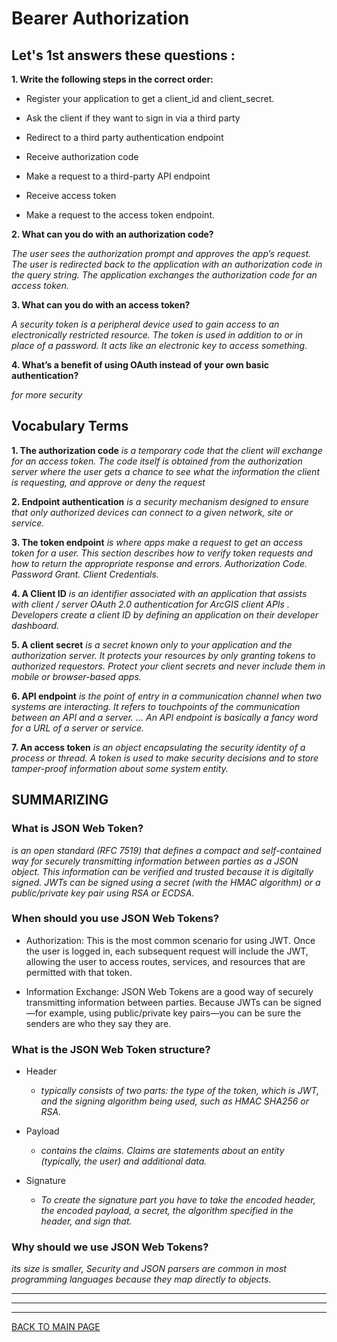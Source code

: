 # **Bearer Authorization**

## **Let's 1st answers these questions :**

**1. Write the following steps in the correct order:**

* Register your application to get a client_id and client_secret.

* Ask the client if they want to sign in via a third party

* Redirect to a third party authentication endpoint

* Receive authorization code

* Make a request to a third-party API endpoint

* Receive access token

* Make a request to the access token endpoint.

**2. What can you do with an authorization code?**

*The user sees the authorization prompt and approves the app’s request. The user is redirected back to the application with an authorization code in the query string. The application exchanges the authorization code for an access token.*

**3. What can you do with an access token?**

*A security token is a peripheral device used to gain access to an electronically restricted resource. The token is used in addition to or in place of a password. It acts like an electronic key to access something.*

**4. What’s a benefit of using OAuth instead of your own basic authentication?**

*for more security*


## **Vocabulary Terms**

**1. The authorization code**
*is a temporary code that the client will exchange for an access token. The code itself is obtained from the authorization server where the user gets a chance to see what the information the client is requesting, and approve or deny the request*

**2. Endpoint authentication** 
*is a security mechanism designed to ensure that only authorized devices can connect to a given network, site or service.*

**3. The token endpoint** 
*is where apps make a request to get an access token for a user. This section describes how to verify token requests and how to return the appropriate response and errors. Authorization Code. Password Grant. Client Credentials.*

**4. A Client ID** 
*is an identifier associated with an application that assists with client / server OAuth 2.0 authentication for ArcGIS client APIs . Developers create a client ID by defining an application on their developer dashboard.*

**5. A client secret** 
*is a secret known only to your application and the authorization server. It protects your resources by only granting tokens to authorized requestors. Protect your client secrets and never include them in mobile or browser-based apps.*

**6. API endpoint** 
*is the point of entry in a communication channel when two systems are interacting. It refers to touchpoints of the communication between an API and a server. … An API endpoint is basically a fancy word for a URL of a server or service.*

**7. An access token** 
*is an object encapsulating the security identity of a process or thread. A token is used to make security decisions and to store tamper-proof information about some system entity.*


## **SUMMARIZING**


### **What is JSON Web Token?**
*is an open standard (RFC 7519) that defines a compact and self-contained way for securely transmitting information between parties as a JSON object. This information can be verified and trusted because it is digitally signed. JWTs can be signed using a secret (with the HMAC algorithm) or a public/private key pair using RSA or ECDSA.*


### **When should you use JSON Web Tokens?**

* Authorization: This is the most common scenario for using JWT. Once the user is logged in, each subsequent request will include the JWT, allowing the user to access routes, services, and resources that are permitted with that token.

* Information Exchange: JSON Web Tokens are a good way of securely transmitting information between parties. Because JWTs can be signed—for example, using public/private key pairs—you can be sure the senders are who they say they are. 


### **What is the JSON Web Token structure?**

* Header
  * *typically consists of two parts: the type of the token, which is JWT, and the signing algorithm being used, such as HMAC SHA256 or RSA.*
  
* Payload
  * *contains the claims. Claims are statements about an entity (typically, the user) and additional data.*
  
* Signature
  * *To create the signature part you have to take the encoded header, the encoded payload, a secret, the algorithm specified in the header, and sign that.*


### **Why should we use JSON Web Tokens?**
*its size is smaller, Security and JSON parsers are common in most programming languages because they map directly to objects.*



***
***
***
[BACK TO MAIN PAGE](https://github.com/farahalwahaibi/Reading-Notes/blob/main/README.md)


